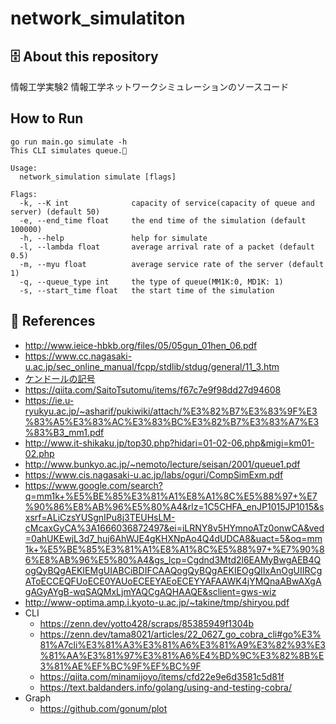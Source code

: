 # network_simulatiton
## 🗄 About this repository
情報工学実験2 情報工学ネットワークシミュレーションのソースコード

## How to Run
```shell
go run main.go simulate -h
This CLI simulates queue.🐶

Usage:
  network_simulation simulate [flags]

Flags:
  -k, --K int              capacity of service(capacity of queue and server) (default 50)
  -e, --end_time float     the end time of the simulation (default 100000)
  -h, --help               help for simulate
  -l, --lambda float       average arrival rate of a packet (default 0.5)
  -m, --myu float          average service rate of the server (default 1)
  -q, --queue_type int     the type of queue(MM1K:0, MD1K: 1)
  -s, --start_time float   the start time of the simulation
```

## 📖 References
* http://www.ieice-hbkb.org/files/05/05gun_01hen_06.pdf
* https://www.cc.nagasaki-u.ac.jp/sec_online_manual/fcpp/stdlib/stdug/general/11_3.htm
* [ケンドールの記号](https://ja.wikipedia.org/wiki/%E3%82%B1%E3%83%B3%E3%83%89%E3%83%BC%E3%83%AB%E3%81%AE%E8%A8%98%E5%8F%B7)
* https://qiita.com/SaitoTsutomu/items/f67c7e9f98dd27d94608
* https://ie.u-ryukyu.ac.jp/~asharif/pukiwiki/attach/%E3%82%B7%E3%83%9F%E3%83%A5%E3%83%AC%E3%83%BC%E3%82%B7%E3%83%A7%E3%83%B3_mm1.pdf
* http://www.it-shikaku.jp/top30.php?hidari=01-02-06.php&migi=km01-02.php
* http://www.bunkyo.ac.jp/~nemoto/lecture/seisan/2001/queue1.pdf
* https://www.cis.nagasaki-u.ac.jp/labs/oguri/CompSimExm.pdf
* https://www.google.com/search?q=mm1k+%E5%BE%85%E3%81%A1%E8%A1%8C%E5%88%97+%E7%90%86%E8%AB%96%E5%80%A4&rlz=1C5CHFA_enJP1015JP1015&sxsrf=ALiCzsYUSgnIPu8j3TEUHsLM-cMcaxGyCA%3A1666036872497&ei=iLRNY8v5HYmnoATz0onwCA&ved=0ahUKEwjL3d7_huj6AhWJE4gKHXNpAo4Q4dUDCA8&uact=5&oq=mm1k+%E5%BE%85%E3%81%A1%E8%A1%8C%E5%88%97+%E7%90%86%E8%AB%96%E5%80%A4&gs_lcp=Cgdnd3Mtd2l6EAMyBwgAEB4QogQyBQgAEKIEMgUIABCiBDIFCAAQogQyBQgAEKIEOgQIIxAnOgUIIRCgAToECCEQFUoECE0YAUoECEEYAEoECEYYAFAAWK4jYMQnaABwAXgAgAGyAYgB-wqSAQMxLjmYAQCgAQHAAQE&sclient=gws-wiz
* http://www-optima.amp.i.kyoto-u.ac.jp/~takine/tmp/shiryou.pdf
* CLI
  * https://zenn.dev/yotto428/scraps/85385949f1304b
  * https://zenn.dev/tama8021/articles/22_0627_go_cobra_cli#go%E3%81%A7cli%E3%81%A3%E3%81%A6%E3%81%A9%E3%82%93%E3%81%AA%E3%81%97%E3%81%A6%E4%BD%9C%E3%82%8B%E3%81%AE%EF%BC%9F%EF%BC%9F
  * https://qiita.com/minamijoyo/items/cfd22e9e6d3581c5d81f
  * https://text.baldanders.info/golang/using-and-testing-cobra/
* Graph
  * https://github.com/gonum/plot
